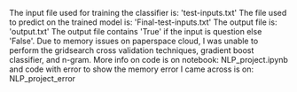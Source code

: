 The input file used for training the classifier is: 'test-inputs.txt'
The file used to predict on the trained model is: 'Final-test-inputs.txt'
The output file is: 'output.txt'
The output file contains 'True' if the input is question else 'False'.
Due to memory issues on paperspace cloud, I was unable to perform the gridsearch cross validation techniques, gradient boost classifier, and n-gram.
More info on code is on notebook: NLP_project.ipynb
and code with error to show the memory error I came across is on: NLP_project_error
